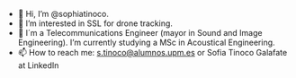 - 👋 Hi, I’m @sophiatinoco.
- 👀 I’m interested in SSL for drone tracking.
- 🌱 I´m a Telecommunications Engineer (mayor in Sound and Image Engineering). I’m currently studying a MSc in Acoustical Engineering.
- 📫 How to reach me: s.tinoco@alumnos.upm.es or Sofia Tinoco Galafate at LinkedIn
